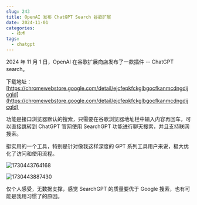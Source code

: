 ```yaml
---
slug: 243
title: OpenAI 发布 ChatGPT Search 谷歌扩展
date: 2024-11-01
categories:
  - 技术
tags:
  - chatgpt
---
```


2024 年 11 月 1 日，OpenAI 在谷歌扩展商店发布了一款插件 -- ChatGPT search。

下载地址：[https://chromewebstore.google.com/detail/ejcfepkfckglbgocfkanmcdngdijcgld](https://chromewebstore.google.com/detail/ejcfepkfckglbgocfkanmcdngdijcgld)

功能是接口浏览器默认的搜索，只需要在谷歌浏览器地址栏中输入内容再回车，可以直接跳转到 ChatGPT 官网使用 SearchGPT 功能进行聊天搜索，并且支持联网搜索。

挺实用的一个工具，特别是针对像我这样深度的 GPT 系列工具用户来说，极大优化了访问和使用流程。

![1730443764168](https://imgurl.zishu.me/2024/11/1730443764168.webp)

![1730443887430](https://imgurl.zishu.me/2024/11/1730443887430.webp)

仅个人感受，无数据支撑，感觉 SearchGPT 的质量要优于 Google 搜索，也有可能是我用习惯了的原因。
